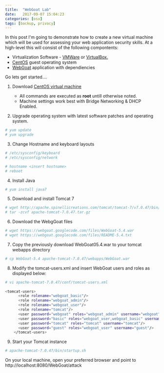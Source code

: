 ```yaml
---
title:  "WebGoat Lab"
date:   2017-09-07 15:04:23
categories: [osx]
tags: [backup, privacy]
---
```

In this post I'm going to demonstrate how to create a new virtual machine which will be used for assessing your web application security skills.  At a high-level this will consist of the following compontents:

* Virtualization Software - [VMWare](https://www.vmware.com) or [VirtualBox.](https://www.virtualbox.org)
* [CentOS](https://www.centos.org) guest operating system
* [WebGoat](https://www.owasp.org/index.php/Category:OWASP_WebGoat_Project) application with dependiencies

Go lets get started....

1. Download [CentOS virtual machine](http://sourceforge.net/projects/virtualboximage/files/CentOS/5.7/CentOS-5.7-i386.7z/download)
 
    * All commands are executed as <b>root</b> untill otherwise noted.
    * Machine settings work best with Bridge Networking & DHCP Enabled.
 
2. Upgrade operating system with latest software patches and operating system.

```Bash
# yum update
# yum upgrade
```

3. Change Hostname and keyboard layouts

```Bash
# /etc/sysconfig/keyboard
# /etc/sysconfig/network
```

```Bash
# hostname <insert hostname> 
# reboot
```

4. Install Java

```Bash
# yum install java7
```

5. Download and install Tomcat 7

```Bash
# wget http://apache.spinellicreations.com/tomcat/tomcat-7/v7.0.47/bin/apache-tomcat-7.0.47.tar.gz
# tar -zcvf apache-tomcat-7.0.47.tar.gz
```

6. Download the WebgGoat files

```Bash
# wget https://webgoat.googlecode.com/files/WebGoat-5.4.war
# wget https://webgoat.googlecode.com/files/README-5.4.txt
```

7. Copy the previously download WebGoat05.4.war to your tomcat webapps directory

```Bash
# cp WebGoat-5.4 apache-tomcat-7.0.47/webapps/WebGoat.war
```

8. Modify the tomcat-users.xml and insert WebGoat users and roles as displayed below:

```Bash
# vi apache-tomcat-7.0.47/conf/tomcat-users.xml
 
<tomcat-users>
      <role rolename="webgoat_basic"/>
      <role rolename="webgoat_admin"/>
      <role rolename="webgoat_user"/>
      <role rolename="tomcat"/>
      <user password="webgoat" roles="webgoat_admin" username="webgoat"/>
      <user password="basic" roles="webgoat_user,webgoat_basic" username="basic"/>
      <user password="tomcat" roles="tomcat" username="tomcat"/>
      <user password="guest" roles="webgoat_user" username="guest"/>
    </tomcat-users>
``` 
9. Start your Tomcat instance

```Bash
# apache-tomcat-7.0.47/bin/startup.sh
``` 

On your local machine, open your preferred browser and point to http://localhost:8080/WebGoat/attack

